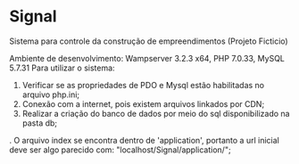# Signal
Sistema para controle da construção de empreendimentos (Projeto Ficticio)

Ambiente de desenvolvimento: Wampserver 3.2.3 x64, PHP 7.0.33, MySQL 5.7.31
Para utilizar o sistema:

1) Verificar se as propriedades de PDO e Mysql estão habilitadas no arquivo php.ini;
2) Conexão com a internet, pois existem arquivos linkados por CDN;
3) Realizar a criação do banco de dados por meio do sql disponibilizado na pasta db;

. O arquivo index se encontra dentro de 'application', portanto a url inicial deve ser algo parecido com:
 "localhost/Signal/application/";


